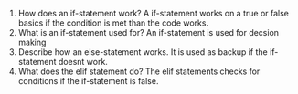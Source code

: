 1. How does an if-statement work?
A if-statement works on a true or false basics if the condition is met than the code works.
2. What is an if-statement used for?
An if-statement is used for decsion making
3. Describe how an else-statement works.
It is used as backup if the if-statement doesnt work.
4. What does the elif statement do?
The elif statements checks for conditions if the if-statement is false.